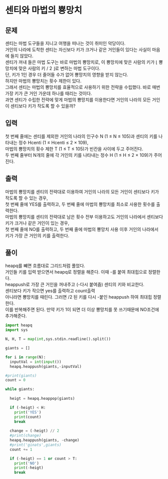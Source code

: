 # 센티와 마법의 뿅망치

## 문제
센티는 마법 도구들을 지니고 여행을 떠나는 것이 취미인 악당이다. </br>
거인의 나라에 도착한 센티는 자신보다 키가 크거나 같은 거인들이 있다는 사실이 마음에 들지 않았다. </br>
센티가 꺼내 들은 마법 도구는 바로 마법의 뿅망치로, 이 뿅망치에 맞은 사람의 키가 ⌊ 뿅망치에 맞은 사람의 키 / 2 ⌋로 변하는 마법 도구이다. </br>
단, 키가 1인 경우 더 줄어들 수가 없어 뿅망치의 영향을 받지 않는다. </br>
하지만 마법의 뿅망치는 횟수 제한이 있다.  </br>
그래서 센티는 마법의 뿅망치를 효율적으로 사용하기 위한 전략을 수립했다. 바로 매번 가장 키가 큰 거인 가운데 하나를 때리는 것이다. </br>
과연 센티가 수립한 전략에 맞게 마법의 뿅망치를 이용한다면 거인의 나라의 모든 거인이 센티보다 키가 작도록 할 수 있을까? </br>

## 입력
첫 번째 줄에는 센티를 제외한 거인의 나라의 인구수 N (1 ≤ N ≤ 105)과 센티의 키를 나타내는 정수 Hcenti (1 ≤ Hcenti ≤ 2 × 109), </br>
마법의 뿅망치의 횟수 제한 T (1 ≤ T ≤ 105)가 빈칸을 사이에 두고 주어진다.  </br>
두 번째 줄부터 N개의 줄에 각 거인의 키를 나타내는 정수 H (1 ≤ H ≤ 2 × 109)가 주어진다. </br>

## 출력
마법의 뿅망치를 센티의 전략대로 이용하여 거인의 나라의 모든 거인이 센티보다 키가 작도록 할 수 있는 경우, </br>
첫 번째 줄에 YES를 출력하고, 두 번째 줄에 마법의 뿅망치를 최소로 사용한 횟수를 출력한다. </br>
마법의 뿅망치를 센티의 전략대로 남은 횟수 전부 이용하고도 거인의 나라에서 센티보다 키가 크거나 같은 거인이 있는 경우, </br>
첫 번째 줄에 NO를 출력하고, 두 번째 줄에 마법의 뿅망치 사용 이후 거인의 나라에서 키가 가장 큰 거인의 키를 출력한다. </br>

## 풀이
heapq를 뺴면 흐름대로 그리드처럼 풀었다.</br>
거인들 키를 입력 받으면서 heapq로 정렬을 해준다. 이때 -를 붙여 최대힙으로 정렬한다.</br>
heappush로 가장 큰 거인을 꺼내주고 (-다시 붙여줌) 센티의 키와 비교한다.</br>
센티보다 키가 작으면 yes를 출력하고 count출력</br>
아니라면 뿅망치를 때린다. 그러면 /2 된 키를 다시 -붙인 heappush 하여 최대힙 정렬한다.</br>
이를 반복해주면 된다. 만약 키가 1이 되면 더 이상 뽕망치를 못 쓰기때문에 NO조건에 추가해준다. </br>

```python
import heapq
import sys

N, H, T = map(int,sys.stdin.readline().split())

giants = []

for i in range(N):
  inputVal = int(input())
  heapq.heappush(giants,-inputVal)

#print(giants)
count = 0

while giants:    
    
  heigt = heapq.heappop(giants)

  if (-heigt) < H:
    print('YES')
    print(count)
    break
  
  change = (-heigt) // 2
  #print(change)
  heapq.heappush(giants, -change)
  #print('ginats',giants)
  count += 1

  if (-heigt) == 1 or count > T:
    print('NO')
    print(-heigt)
    break
```
